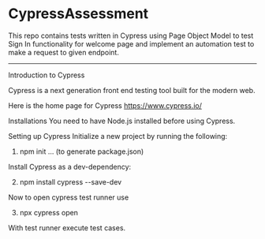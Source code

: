 # CypressAssessment
This repo contains tests written in Cypress using Page Object Model 
to test Sign In functionality for welcome page and implement an automation test to make a request to given endpoint.
________________________________________
Introduction to Cypress

Cypress is a next generation front end testing tool built for the modern web.

Here is the home page for Cypress https://www.cypress.io/

Installations You need to have Node.js installed before using Cypress. 

Setting up Cypress Initialize a new project by running the following:

1.	npm init … (to generate package.json)

Install Cypress as a dev-dependency: 

2. npm install cypress --save-dev

Now to open cypress test runner use 

3. npx cypress open

With test runner execute test cases.

